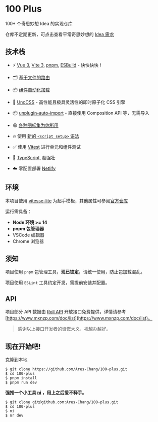 # 100 Plus

100+ 个奇思妙想 Idea 的实现仓库

仓库不定期更新，可点击查看平常奇思妙想的 [Idea 需求](https://boardmix.cn/app/share?token=3U93Lpm9PgVZTZqY75R6qhhnYEZDWLo0cwoOdIixqEP8OFDhd9a2XHrtQGn_ApvZk0zWP1SoKQYKJE_qstME3D8M-mG5PISUyEAqd5L5MFM=&inviteCode=Zv3VVt)

## 技术栈

- ⚡️ [Vue 3](https://github.com/vuejs/core), [Vite 3](https://github.com/vitejs/vite), [pnpm](https://pnpm.io/), [ESBuild](https://github.com/evanw/esbuild) - 快快快快！

- 🗂 [基于文件的路由](https://github.com/antfu/vitesse-lite/blob/main/src/pages)

- 📦 [组件自动化加载](https://github.com/antfu/vitesse-lite/blob/main/src/components)

- 🎨 [UnoCSS](https://github.com/unocss/unocss) - 高性能且极具灵活性的即时原子化 CSS 引擎

- 📦 [unplugin-auto-import](https://github.com/antfu/unplugin-auto-import) - 直接使用 Composition API 等，无需导入

- 😃 [各种图标集为你所用](https://github.com/antfu/unocss/tree/main/packages/preset-icons)

- 🔥 使用 [新的 `<script setup>` 语法](https://github.com/vuejs/rfcs/pull/227)

- ✅ 使用 [Vitest](http://vitest.dev/) 进行单元和组件测试

- 🦾 [TypeScript](https://github.com/microsoft/TypeScript), 超强壮

- ☁️ 零配置部署 [Netlify](https://www.netlify.com/)

## 环境

本项目使用 [vitesse-lite](https://github.com/antfu/vitesse-lite) 为起手模板，其他属性可参阅[官方仓库](https://github.com/antfu/vitesse-lite/blob/main/README.zh-CN.md)

运行需具备：

- **Node 环境 >= 14**
- **pnpm 包管理器**
- VSCode 编辑器
- Chrome 浏览器

## 须知

项目使用 `pnpm` 包管理工具，**现已锁定**，请统一使用，防止包加载混乱。

项目使用 `ESLint` 工具约定开发，需提前安装并配置。

## API

项目部分 API 数据由 [Roll API](https://www.mxnzp.com/doc/list) 开放接口免费提供，详情请参考 [https://www.mxnzp.com/doc/list](https://www.mxnzp.com/doc/list)。

> 感谢以上接口开发者的慷慨大义，祝越办越好。

## 现在开始吧!

克隆到本地

```shell
$ git clone https://github.com/Ares-Chang/100-plus.git
$ cd 100-plus
$ pnpm install
$ pnpm run dev
```

**强推一个小工具 [ni](https://github.com/antfu/ni) ，用上之后爱不释手。**

```shell
$ git clone git@github.com:Ares-Chang/100-plus.git
$ cd 100-plus
$ ni
$ nr dev
```
